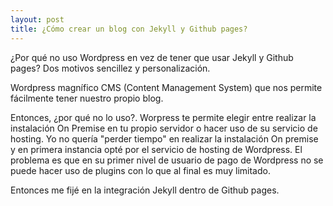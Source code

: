 ```yaml
---
layout: post
title: ¿Cómo crear un blog con Jekyll y Github pages?
---
```


¿Por qué no uso Wordpress en vez de tener que usar Jekyll y Github pages? Dos motivos sencillez y personalización.

Wordpress magnífico CMS (Content Management System) que nos permite fácilmente tener nuestro propio blog. 

Entonces, ¿por qué no lo uso?. Worpress te permite elegir entre realizar la instalación On Premise en tu propio servidor o hacer uso de su servicio de hosting. Yo no quería "perder tiempo" en realizar la instalación On premise y en primera instancia opté por el servicio de hosting de Wordpress. El problema es que en su primer nivel de usuario de pago de Wordpress no se puede hacer uso de plugins con lo que al final es muy limitado.

Entonces me fijé en la integración Jekyll dentro de Github pages.